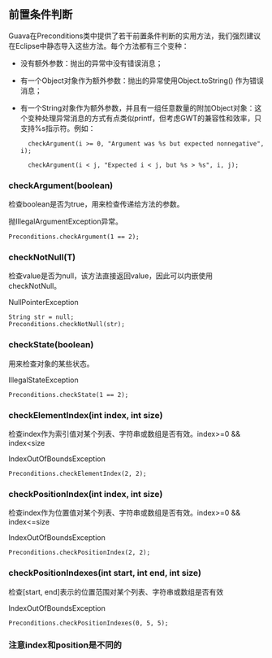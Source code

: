 ## 前置条件判断

Guava在Preconditions类中提供了若干前置条件判断的实用方法，我们强烈建议在Eclipse中静态导入这些方法。每个方法都有三个变种：

* 没有额外参数：抛出的异常中没有错误消息；
* 有一个Object对象作为额外参数：抛出的异常使用Object.toString() 作为错误消息；
* 有一个String对象作为额外参数，并且有一组任意数量的附加Object对象：这个变种处理异常消息的方式有点类似printf，但考虑GWT的兼容性和效率，只支持%s指示符。例如：


		checkArgument(i >= 0, "Argument was %s but expected nonnegative", i);
		
		checkArgument(i < j, "Expected i < j, but %s > %s", i, j);
### checkArgument(boolean)	

检查boolean是否为true，用来检查传递给方法的参数。	

抛IllegalArgumentException异常。

	Preconditions.checkArgument(1 == 2);

### checkNotNull(T)

检查value是否为null，该方法直接返回value，因此可以内嵌使用checkNotNull。

NullPointerException

	String str = null;
    Preconditions.checkNotNull(str);

### checkState(boolean)

用来检查对象的某些状态。

IllegalStateException
	
	Preconditions.checkState(1 == 2);

### checkElementIndex(int index, int size)

检查index作为索引值对某个列表、字符串或数组是否有效。index>=0 && index<size 

IndexOutOfBoundsException

	Preconditions.checkElementIndex(2, 2);

### checkPositionIndex(int index, int size)

检查index作为位置值对某个列表、字符串或数组是否有效。index>=0 && index<=size

IndexOutOfBoundsException
	
	Preconditions.checkPositionIndex(2, 2);

### checkPositionIndexes(int start, int end, int size)

检查[start, end]表示的位置范围对某个列表、字符串或数组是否有效

IndexOutOfBoundsException

	Preconditions.checkPositionIndexes(0, 5, 5);

### 注意index和position是不同的


